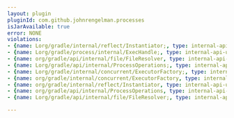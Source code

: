 ```yaml
---
layout: plugin
pluginId: com.github.johnrengelman.processes
isJarAvailable: true
error: NONE
violations:
- {name: Lorg/gradle/internal/reflect/Instantiator;, type: internal-api-usage}
- {name: Lorg/gradle/process/internal/ExecHandle;, type: internal-api-usage}
- {name: org/gradle/api/internal/file/FileResolver, type: internal-api-usage}
- {name: Lorg/gradle/api/internal/ProcessOperations;, type: internal-api-usage}
- {name: Lorg/gradle/internal/concurrent/ExecutorFactory;, type: internal-api-usage}
- {name: org/gradle/internal/concurrent/ExecutorFactory, type: internal-api-usage}
- {name: org/gradle/internal/reflect/Instantiator, type: internal-api-usage}
- {name: org/gradle/api/internal/ProcessOperations, type: internal-api-usage}
- {name: Lorg/gradle/api/internal/file/FileResolver;, type: internal-api-usage}

---
```

